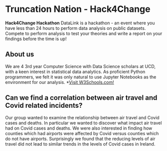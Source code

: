 # Truncation Nation - Hack4Change
<b>Hack4Change Hackathon</b>
DataLink is a hackathon - an event where you have less than 24 hours to perform data analysis on public datasets. Compete to perform analysis to test your theories and write a report on your findings before the time is up!

## About us
We are 4 3rd year Computer Science with Data Science scholars at UCD, with a keen interest in statistical data analytics. As proficient Python programmers, we felt it was only natural to use Jupyter Notebooks as the environment for our analysis.
*<a href="https://www.w3schools.com/">Visit W3Schools.com!</a>

## Can we find a correlation between air travel and Covid related incidents?
Our group wanted to examine the relationship between air travel and Covid cases and
deaths. In particular we wanted to discover what impact air travel had on Covid cases
and deaths. We were also interested in finding how counties which had airports were
affected by Covid versus counties which do not have airports. Surprisingly we found that
the reducing levels of air travel did not lead to similar trends in the levels of Covid cases
in Ireland.
